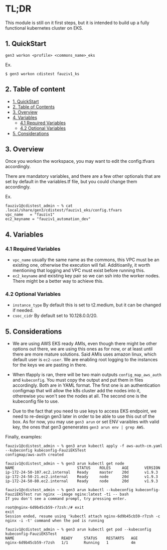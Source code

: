 # TL;DR

This module is still on it first steps, but it is intended to build up a fully functional kubernetes cluster on EKS.


## 1. QuickStart

```
gen3 workon <profile> <commons_name>_eks
```

Ex.
```
$ gen3 workon cdistest fauziv1_ks
```

## 2. Table of content

- [1. QuickStart](#1-quickstart)
- [2. Table of Contents](#2-table-of-contents)
- [3. Overview](#3-overview)
- [4. Variables](#4-variables)
  - [4.1 Required Variables](#41-required-variables)
  - [4.2 Optional Variables](#42-optional-variables)
- [5. Considerations](#5-considerations)



## 3. Overview

Once you workon the workspace, you may want to edit the config.tfvars accordingly. 

There are mandatory variables, and there are a few other optionals that are set by default in the variables.tf file, but you could change them accordingly.

Ex.
```
fauziv1@cdistest_admin ~ % cat .local/share/gen3/cdistest/fauziv1_eks/config.tfvars 
vpc_name   = "fauziv1"
ec2_keyname = "fauziv1_automation_dev"
```

## 4. Variables 

### 4.1 Required Variables 

* `vpc_name` usually the same name as the commons, this VPC must be an existing one, otherwise the execution will fail. Additioanlly, it worth mentioning that logging and VPC must exist before running this.
* `ec2_keyname` and existing key pair so we can ssh into the worker nodes. There might be a better way to achieve this.

### 4.2 Optional Variables

* `instance_type` By default this is set to t2.medium, but it can be changed if needed.
* `csoc_cidr` By default set to 10.128.0.0/20.


## 5. Considerations 

* We are using AWS EKS ready AMIs, even though there might be other options out there, we are using this ones as for now, or at least until there are more mature solutions. 
  Said AMIs uses amazon linux, which default user is `ec2-user`. We are enabling root logging to the instances for the keys we are pasting in there.

* When tfapply is ran, there will be two main outputs `config_map_aws_auth` and `kubeconfig`. You must copy the output and put them in files accordingly. Both are in YAML format. 
  The first one is an authentication configmap that will allow the k8s cluster add the nodes into it, otherewise you won't see the nodes at all.
  The second one is the kubeconfig file to use.

* Due to the fact that you need to use keys to access EKS endpoint, we need to re-design gen3 later in order to be able to use this out of the box.
  As for now, you may use `gen3 arun` or set ENV varaibles with valid key, the ones that gen3 genenerates `gen3 arun env | grep AWS`.

Finally, examples:


```
fauziv1@cdistest_admin ~ % gen3 arun kubectl apply -f aws-auth-cm.yaml --kubeconfig kubeconfig-FauziEKSTest               
configmap/aws-auth created

fauziv1@cdistest_admin ~ % gen3 arun kubectl get node
NAME                            STATUS    ROLES     AGE       VERSION
ip-172-24-50-107.ec2.internal   Ready     master    20d       v1.9.3
ip-172-24-50-21.ec2.internal    Ready     node      20d       v1.9.3
ip-172-24-50-80.ec2.internal    Ready     node      20d       v1.9.3

fauziv1@cdistest_admin ~ % gen3 arun kubectl --kubeconfig kubeconfig-FauziEKSTest run nginx --image nginx:latest -ti -- bash
If you don't see a command prompt, try pressing enter.

root@nginx-6d9b45cb59-r7zsh:/# exit
exit
Session ended, resume using 'kubectl attach nginx-6d9b45cb59-r7zsh -c nginx -i -t' command when the pod is running

fauziv1@cdistest_admin ~ % gen3 arun kubectl get pod --kubeconfig kubeconfig-FauziEKSTest
NAME                     READY     STATUS    RESTARTS   AGE
nginx-6d9b45cb59-r7zsh   1/1       Running   1          4m
```
